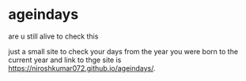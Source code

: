 # ageindays
are u still alive to check this

just a small site to check your days from the year you were born to the current year
and link to thge site is  https://niroshkumar072.github.io/ageindays/.
